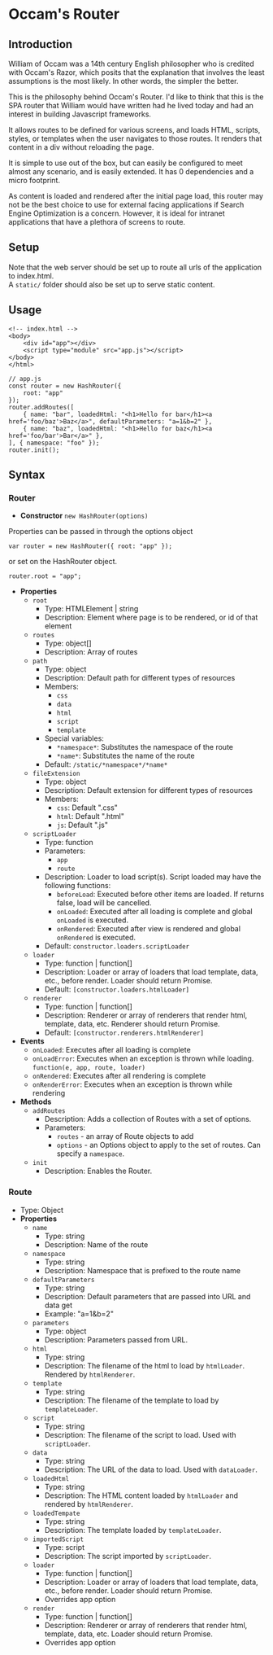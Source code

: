 # Occam's Router
## Introduction
William of Occam was a 14th century English philosopher who is credited with Occam's Razor,
which posits that the explanation that involves the least assumptions is the most likely.
In other words, the simpler the better.

This is the philosophy behind Occam's Router.  I'd like to think that this is the SPA router that
William would have written had he lived today and had an interest in building Javascript frameworks.

It allows routes to be defined for various screens, and loads HTML, scripts, styles, or templates
when the user navigates to those routes.  It renders that content in a div without reloading the page.

It is simple to use out of the box, but can easily be configured to meet almost any scenario,
and is easily extended. It has 0 dependencies and a micro footprint.

As content is loaded and rendered after the initial page load, this router may not be the best choice
to use for external facing applications if Search Engine Optimization is a concern.
However, it is ideal for intranet applications that have a plethora of screens to route.


## Setup
Note that the web server should be set up to route all urls of the application to index.html.  
A `static/` folder should also be set up to serve static content. 

## Usage

```
<!-- index.html -->
<body>
    <div id="app"></div>
    <script type="module" src="app.js"></script>
</body>
</html>
```

```
// app.js
const router = new HashRouter({
    root: "app"
});
router.addRoutes([
    { name: "bar", loadedHtml: "<h1>Hello for bar</h1><a href='foo/baz'>Baz</a>", defaultParameters: "a=1&b=2" },
    { name: "baz", loadedHtml: "<h1>Hello for baz</h1><a href='foo/bar'>Bar</a>" },
], { namespace: "foo" });
router.init();
```

## Syntax

### Router
* **Constructor** 
`new HashRouter(options)`

Properties can be passed in through the options object
```
var router = new HashRouter({ root: "app" });
```
or set on the HashRouter object.
```
router.root = "app";
```


* **Properties**
  * `root`
    * Type: HTMLElement | string
    * Description: Element where page is to be rendered, or id of that element
  * `routes`
    * Type: object[]
    * Description: Array of routes
  * `path`
    * Type: object
    * Description: Default path for different types of resources
    * Members:
      * `css`
      * `data`
      * `html`
      * `script`
      * `template`
    * Special variables:
      * `*namespace*`: Substitutes the namespace of the route
      * `*name*`: Substitutes the name of the route
    * Default: `/static/*namespace*/*name*`
  * `fileExtension`
    * Type: object
    * Description: Default extension for different types of resources
    * Members:
      * `css`: Default ".css"
      * `html`: Default ".html"
      * `js`: Default ".js"
  * `scriptLoader`
    * Type: function
    * Parameters:
      * `app`
      * `route`
    * Description: Loader to load script(s). Script loaded may have the following functions:
      * `beforeLoad`: Executed before other items are loaded.  If returns false, load will be cancelled.
      * `onLoaded`: Executed after all loading is complete and global `onLoaded` is executed.
      * `onRendered`: Executed after view is rendered and global `onRendered` is executed.
    * Default: `constructor.loaders.scriptLoader`
  * `loader`
    * Type: function | function[]
    * Description: Loader or array of loaders that load template, data, etc., before render.  Loader should return Promise.
    * Default: `[constructor.loaders.htmlLoader]`
  * `renderer`
    * Type: function | function[]
    * Description: Renderer or array of renderers that render html, template, data, etc.  Renderer should return Promise.
    * Default: `[constructor.renderers.htmlRenderer]`
* **Events**
  * `onLoaded`: Executes after all loading is complete
  * `onLoadError`: Executes when an exception is thrown while loading.  `function(e, app, route, loader)`
  * `onRendered`: Executes after all rendering is complete
  * `onRenderError`: Executes when an exception is thrown while rendering
* **Methods**
  * `addRoutes`
    * Description: Adds a collection of Routes with a set of options.
    * Parameters:
      * `routes` - an array of Route objects to add
      * `options` - an Options object to apply to the set of routes.  Can specify a `namespace`.
  * `init`
    * Description: Enables the Router.


### Route
* Type: Object
* **Properties**
  * `name`
    * Type: string
    * Description: Name of the route
  * `namespace`
    * Type: string
    * Description: Namespace that is prefixed to the route name
  * `defaultParameters`
    * Type: string
    * Description: Default parameters that are passed into URL and data get
    * Example: "a=1&b=2"
  * `parameters`
    * Type: object
    * Description: Parameters passed from URL.
  * `html`
    * Type: string
    * Description: The filename of the html to load by `htmlLoader`.  Rendered by `htmlRenderer`.
  * `template`
    * Type: string
    * Description: The filename of the template to load by `templateLoader`.
  * `script`
    * Type: string
    * Description: The filename of the script to load.  Used with `scriptLoader`.
  * `data`
    * Type: string
    * Description: The URL of the data to load.  Used with `dataLoader`.
  * `loadedHtml`
    * Type: string
    * Description: The HTML content loaded by `htmlLoader` and rendered by `htmlRenderer`.
  * `loadedTempate`
    * Type: string
    * Description: The template loaded by `templateLoader`.
  * `importedScript`
    * Type: script
    * Description: The script imported by `scriptLoader`.
  * `loader`
    * Type: function | function[]
    * Description: Loader or array of loaders that load template, data, etc., before render.  Loader should return Promise.
    * Overrides app option
  * `render`
    * Type: function | function[]
    * Description: Renderer or array of renderers that render html, template, data, etc. Loader should return Promise.
    * Overrides app option